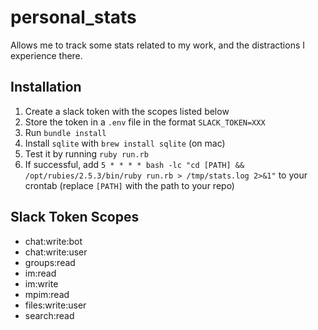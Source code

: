 # personal_stats

Allows me to track some stats related to my work, and the distractions I experience there.

Installation
---
1. Create a slack token with the scopes listed below
2. Store the token in a `.env` file in the format `SLACK_TOKEN=XXX`
3. Run `bundle install`
4. Install `sqlite` with `brew install sqlite` (on mac)
5. Test it by running `ruby run.rb`
6. If successful, add `5 * * * * bash -lc "cd [PATH] && /opt/rubies/2.5.3/bin/ruby run.rb > /tmp/stats.log 2>&1"` to your crontab (replace `[PATH]` with the path to your repo)

Slack Token Scopes
---
- chat:write:bot
- chat:write:user
- groups:read
- im:read
- im:write
- mpim:read
- files:write:user
- search:read
